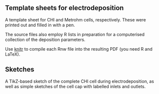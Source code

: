 ## Template sheets for electrodeposition

A template sheet for CHI and Metrohm cells, respectively.
These were printed out and filled in with a pen.

The source files also employ R lists in preparation for a computerised collection
of the deposition parameters.

Use [knitr](https://yihui.name/knitr/) to compile each Rnw file into the resulting PDF (you 
need R and LaTeX).


## Sketches

A TikZ-based sketch of the complete CHI cell during electrodeposition, as well as simple 
sketches of the cell cap with labelled inlets and outlets.


